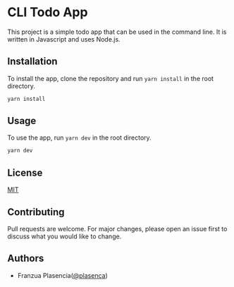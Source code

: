 # CLI Todo App

This project is a simple todo app that can be used in the command line. It is written in Javascript and uses Node.js.

## Installation

To install the app, clone the repository and run `yarn install` in the root directory.

```bash
yarn install
```

## Usage

To use the app, run `yarn dev` in the root directory.

```bash
yarn dev
```

## License

[MIT](https://choosealicense.com/licenses/mit/)

## Contributing

Pull requests are welcome. For major changes, please open an issue first to discuss what you would like to change.

## Authors

- Franzua Plasencia([@plasenca]("https://github.com/plasenca"))
